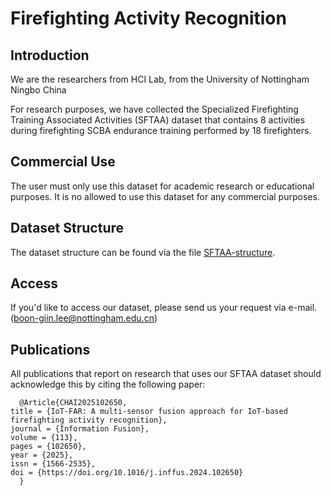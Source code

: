 # Firefighting Activity Recognition

## Introduction

We are the researchers from HCI Lab, from the University of Nottingham Ningbo China

For research purposes, we have collected the Specialized Firefighting Training Associated Activities (SFTAA) dataset that contains 8 activities during firefighting SCBA endurance training performed by 18 firefighters. 

## Commercial Use
The user must only use this dataset for academic research or educational purposes. It is no allowed to use this dataset for any commercial purposes. 

## Dataset Structure
The dataset structure can be found via the file [SFTAA-structure](SFTAA-structure.md).

## Access
If you'd like to access our dataset, please send us your request via e-mail. (boon-giin.lee@nottingham.edu.cn)

## Publications

All publications that report on research that uses our SFTAA dataset should acknowledge this by citing the following paper:

```
  @Article{CHAI2025102650,
title = {IoT-FAR: A multi-sensor fusion approach for IoT-based firefighting activity recognition},
journal = {Information Fusion},
volume = {113},
pages = {102650},
year = {2025},
issn = {1566-2535},
doi = {https://doi.org/10.1016/j.inffus.2024.102650}
  }
```
